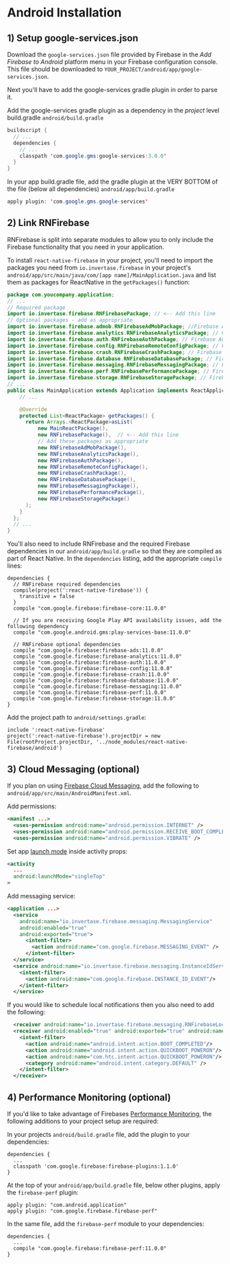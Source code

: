 # Android Installation

## 1) Setup google-services.json
Download the `google-services.json` file provided by Firebase in the _Add Firebase to Android_ platform menu in your Firebase configuration console. This file should be downloaded to `YOUR_PROJECT/android/app/google-services.json`.

Next you'll have to add the google-services gradle plugin in order to parse it.

Add the google-services gradle plugin as a dependency in the *project* level build.gradle
`android/build.gradle`
```java
buildscript {
  // ...
  dependencies {
    // ...
    classpath 'com.google.gms:google-services:3.0.0'
  }
}
```

In your app build.gradle file, add the gradle plugin at the VERY BOTTOM of the file (below all dependencies)
`android/app/build.gradle`
```java
apply plugin: 'com.google.gms.google-services'
```

## 2) Link RNFirebase

RNFirebase is split into separate modules to allow you to only include the Firebase functionality that you need in your application.

To install `react-native-firebase` in your project, you'll need to import the packages you need from `io.invertase.firebase` in your project's `android/app/src/main/java/com/[app name]/MainApplication.java` and list them as packages for ReactNative in the `getPackages()` function:

```java
package com.youcompany.application;
// ...
// Required package
import io.invertase.firebase.RNFirebasePackage; // <-- Add this line
// Optional packages - add as appropriate
import io.invertase.firebase.admob.RNFirebaseAdMobPackage; //Firebase AdMob
import io.invertase.firebase.analytics.RNFirebaseAnalyticsPackage; // Firebase Analytics
import io.invertase.firebase.auth.RNFirebaseAuthPackage; // Firebase Auth
import io.invertase.firebase.config.RNFirebaseRemoteConfigPackage; // Firebase Remote Config
import io.invertase.firebase.crash.RNFirebaseCrashPackage; // Firebase Crash Reporting
import io.invertase.firebase.database.RNFirebaseDatabasePackage; // Firebase Realtime Database
import io.invertase.firebase.messaging.RNFirebaseMessagingPackage; // Firebase Cloud Messaging
import io.invertase.firebase.perf.RNFirebasePerformancePackage; // Firebase Messaging
import io.invertase.firebase.storage.RNFirebaseStoragePackage; // Firebase Storage
// ...
public class MainApplication extends Application implements ReactApplication {
    // ...

    @Override
    protected List<ReactPackage> getPackages() {
      return Arrays.<ReactPackage>asList(
          new MainReactPackage(),
          new RNFirebasePackage(),  // <-- Add this line
          // Add these packages as appropriate
          new RNFirebaseAdMobPackage(),
          new RNFirebaseAnalyticsPackage(),
          new RNFirebaseAuthPackage(),
          new RNFirebaseRemoteConfigPackage(),
          new RNFirebaseCrashPackage(),
          new RNFirebaseDatabasePackage(),
          new RNFirebaseMessagingPackage(),
          new RNFirebasePerformancePackage(),
          new RNFirebaseStoragePackage()
      );
    }
  };
  // ...
}
```
You'll also need to include RNFirebase and the required Firebase dependencies in our `android/app/build.gradle` so that they are compiled as part of React Native. In the `dependencies` listing, add the appropriate `compile` lines:

```
dependencies {
  // RNFirebase required dependencies
  compile(project(':react-native-firebase')) {
    transitive = false
  }
  compile "com.google.firebase:firebase-core:11.0.0"

  // If you are receiving Google Play API availability issues, add the following dependency
  compile "com.google.android.gms:play-services-base:11.0.0"

  // RNFirebase optional dependencies
  compile "com.google.firebase:firebase-ads:11.0.0"
  compile "com.google.firebase:firebase-analytics:11.0.0"
  compile "com.google.firebase:firebase-auth:11.0.0"
  compile "com.google.firebase:firebase-config:11.0.0"
  compile "com.google.firebase:firebase-crash:11.0.0"
  compile "com.google.firebase:firebase-database:11.0.0"
  compile "com.google.firebase:firebase-messaging:11.0.0"
  compile "com.google.firebase:firebase-perf:11.0.0"
  compile "com.google.firebase:firebase-storage:11.0.0"
}
```

Add the project path to `android/settings.gradle`:

```
include ':react-native-firebase'
project(':react-native-firebase').projectDir = new File(rootProject.projectDir, '../node_modules/react-native-firebase/android')
```

## 3) Cloud Messaging (optional)

If you plan on using [Firebase Cloud Messaging](https://firebase.google.com/docs/cloud-messaging/), add the following to `android/app/src/main/AndroidManifest.xml`.

Add permissions:
```xml
<manifest ...>
  <uses-permission android:name="android.permission.INTERNET" />
  <uses-permission android:name="android.permission.RECEIVE_BOOT_COMPLETED"/>
  <uses-permission android:name="android.permission.VIBRATE" />
```

Set app [launch mode](https://inthecheesefactory.com/blog/understand-android-activity-launchmode/en) inside activity props:
```xml
<activity
  ...
  android:launchMode="singleTop"
>
```

Add messaging service:
```xml
<application ...>
  <service
    android:name="io.invertase.firebase.messaging.MessagingService"
    android:enabled="true"
    android:exported="true">
      <intent-filter>
        <action android:name="com.google.firebase.MESSAGING_EVENT" />
      </intent-filter>
  </service>
  <service android:name="io.invertase.firebase.messaging.InstanceIdService" android:exported="false">
    <intent-filter>
      <action android:name="com.google.firebase.INSTANCE_ID_EVENT"/>
    </intent-filter>
  </service>
```

If you would like to schedule local notifications then you also need to add the following:
```xml
  <receiver android:name="io.invertase.firebase.messaging.RNFirebaseLocalMessagingPublisher"/>
  <receiver android:enabled="true" android:exported="true" android:name="io.invertase.firebase.messaging.RNFirebaseSystemBootEventReceiver">
    <intent-filter>
      <action android:name="android.intent.action.BOOT_COMPLETED"/>
      <action android:name="android.intent.action.QUICKBOOT_POWERON"/>
      <action android:name="com.htc.intent.action.QUICKBOOT_POWERON"/>
      <category android:name="android.intent.category.DEFAULT" />
    </intent-filter>
  </receiver>
```

## 4) Performance Monitoring (optional)

If you'd like to take advantage of Firebases [Performance Monitoring](https://firebase.google.com/docs/perf-mon/), the following additions
 to your project setup are required:

In your projects `android/build.gradle` file, add the plugin to your dependencies:

```
dependencies {
  ...
  classpath 'com.google.firebase:firebase-plugins:1.1.0'
}
```

At the top of your `android/app/build.gradle` file, below other plugins, apply the `firebase-perf` plugin:
```
apply plugin: "com.android.application"
apply plugin: "com.google.firebase.firebase-perf"
```

In the same file, add the `firebase-perf` module to your dependencies:

```
dependencies {
  ...
  compile "com.google.firebase:firebase-perf:11.0.0"
}
```
